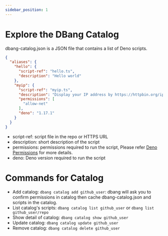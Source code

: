 ```yaml
---
sidebar_position: 1
---
```


# Explore the DBang Catalog

dbang-catalog.json is a JSON file that contains a list of Deno scripts.

```json
{
  "aliases": {
    "hello": {
      "script-ref": "hello.ts",
      "description": "Hello world"
    },
    "myip": {
      "script-ref": "myip.ts",
      "description": "Display your IP address by https://httpbin.org/ip",
      "permissions": [
        "allow-net"
      ],
      "deno": "1.17.1"
    }
  }
}
```

* script-ref: script file in the repo or HTTPS URL
* description: short description of the script
* permissions: permissions required to run the script, Please refer [Deno Permissions](https://deno.land/manual@v1.17.1/getting_started/permissions) for more details.
* deno: Deno version required to run the script


# Commands for Catalog

* Add catalog: `dbang catalog add github_user`:  dbang will ask you to confirm permissions in catalog then cache dbang-catalog.json and scripts in the catalog.
* List catalog's scripts: `dbang catalog list github_user` or `dbang list github_user/repo`
* Show detail of catalog: `dbang catalog show github_user`
* Update catalog: `dbang catalog update github_user`
* Remove catalog: `dbang catalog delete github_user`
